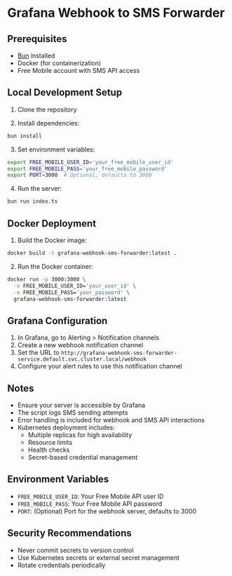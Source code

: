 # Grafana Webhook to SMS Forwarder

## Prerequisites

- [Bun](https://bun.sh/) installed
- Docker (for containerization)
- Free Mobile account with SMS API access

## Local Development Setup

1. Clone the repository

2. Install dependencies:

```bash
bun install
```

3. Set environment variables:

```bash
export FREE_MOBILE_USER_ID='your_free_mobile_user_id'
export FREE_MOBILE_PASS='your_free_mobile_password'
export PORT=3000  # Optional, defaults to 3000
```

4. Run the server:

```bash
bun run index.ts
```

## Docker Deployment

1. Build the Docker image:

```bash
docker build -t grafana-webhook-sms-forwarder:latest .
```

2. Run the Docker container:

```bash
docker run -p 3000:3000 \
  -e FREE_MOBILE_USER_ID='your_user_id' \
  -e FREE_MOBILE_PASS='your_password' \
  grafana-webhook-sms-forwarder:latest
```

## Grafana Configuration

1. In Grafana, go to Alerting > Notification channels
2. Create a new webhook notification channel
3. Set the URL to `http://grafana-webhook-sms-forwarder-service.default.svc.cluster.local/webhook`
4. Configure your alert rules to use this notification channel

## Notes

- Ensure your server is accessible by Grafana
- The script logs SMS sending attempts
- Error handling is included for webhook and SMS API interactions
- Kubernetes deployment includes:
  - Multiple replicas for high availability
  - Resource limits
  - Health checks
  - Secret-based credential management

## Environment Variables

- `FREE_MOBILE_USER_ID`: Your Free Mobile API user ID
- `FREE_MOBILE_PASS`: Your Free Mobile API password
- `PORT`: (Optional) Port for the webhook server, defaults to 3000

## Security Recommendations

- Never commit secrets to version control
- Use Kubernetes secrets or external secret management
- Rotate credentials periodically
